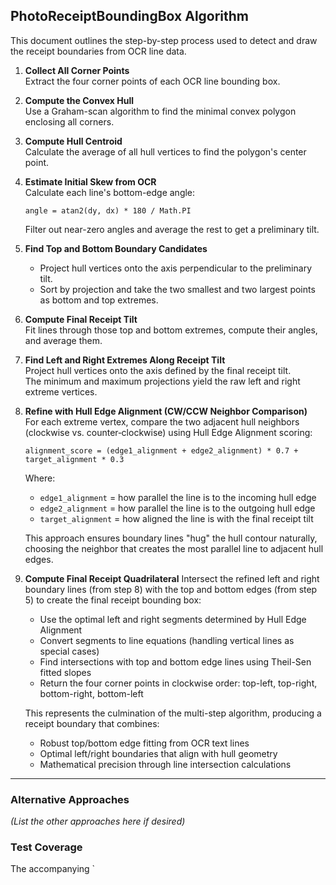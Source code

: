 ## PhotoReceiptBoundingBox Algorithm

This document outlines the step-by-step process used to detect and draw the receipt boundaries from OCR line data.

1. **Collect All Corner Points**  
   Extract the four corner points of each OCR line bounding box.

2. **Compute the Convex Hull**  
   Use a Graham-scan algorithm to find the minimal convex polygon enclosing all corners.

3. **Compute Hull Centroid**  
   Calculate the average of all hull vertices to find the polygon's center point.

4. **Estimate Initial Skew from OCR**  
   Calculate each line's bottom-edge angle:

   ```
   angle = atan2(dy, dx) * 180 / Math.PI
   ```

   Filter out near-zero angles and average the rest to get a preliminary tilt.

5. **Find Top and Bottom Boundary Candidates**

   - Project hull vertices onto the axis perpendicular to the preliminary tilt.
   - Sort by projection and take the two smallest and two largest points as bottom and top extremes.

6. **Compute Final Receipt Tilt**  
   Fit lines through those top and bottom extremes, compute their angles, and average them.

7. **Find Left and Right Extremes Along Receipt Tilt**  
   Project hull vertices onto the axis defined by the final receipt tilt.  
   The minimum and maximum projections yield the raw left and right extreme vertices.

8. **Refine with Hull Edge Alignment (CW/CCW Neighbor Comparison)**  
   For each extreme vertex, compare the two adjacent hull neighbors (clockwise vs. counter‑clockwise) using Hull Edge Alignment scoring:

   ```
   alignment_score = (edge1_alignment + edge2_alignment) * 0.7 + target_alignment * 0.3
   ```

   Where:

   - `edge1_alignment` = how parallel the line is to the incoming hull edge
   - `edge2_alignment` = how parallel the line is to the outgoing hull edge
   - `target_alignment` = how aligned the line is with the final receipt tilt

   This approach ensures boundary lines "hug" the hull contour naturally, choosing the neighbor that creates the most parallel line to adjacent hull edges.

9. **Compute Final Receipt Quadrilateral**
   Intersect the refined left and right boundary lines (from step 8) with the top and bottom edges (from step 5) to create the final receipt bounding box:

   - Use the optimal left and right segments determined by Hull Edge Alignment
   - Convert segments to line equations (handling vertical lines as special cases)
   - Find intersections with top and bottom edge lines using Theil-Sen fitted slopes
   - Return the four corner points in clockwise order: top-left, top-right, bottom-right, bottom-left

   This represents the culmination of the multi-step algorithm, producing a receipt boundary that combines:

   - Robust top/bottom edge fitting from OCR text lines
   - Optimal left/right boundaries that align with hull geometry
   - Mathematical precision through line intersection calculations

---

### Alternative Approaches

_(List the other approaches here if desired)_

### Test Coverage

The accompanying `
